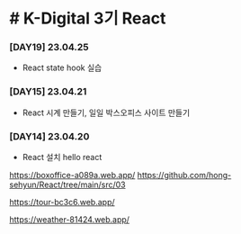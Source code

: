 # # K-Digital 3기 React






### [DAY19] 23.04.25
* React state hook 실습
### [DAY15] 23.04.21
* React 시계 만들기, 일일 박스오피스 사이트 만들기
### [DAY14] 23.04.20
* React 설치 hello react 

https://boxoffice-a089a.web.app/
https://github.com/hong-sehyun/React/tree/main/src/03

https://tour-bc3c6.web.app/

https://weather-81424.web.app/
